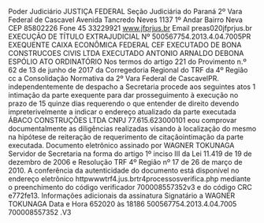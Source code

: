 Poder Judiciário JUSTIÇA FEDERAL Seção Judiciária do Paraná 2º Vara Federal de Cascavel Avenida Tancredo Neves 1137 1º Andar Bairro Neva CEP 85802226 Fone 45 33229921 www.jfprjus.br Email preas020jfprjus.br EXECUÇÃO DE TÍTULO EXTRAJUDICIAL Nº 500567754.2013.4.04.7005PR EXEQUENTE CAIXA ECONÔMICA FEDERAL CEF EXECUTADO DE BONA CONSTRUCOES CIVIS LTDA EXECUTADO ANTONIO ARNALDO DEBONA ESPÓLIO ATO ORDINATÓRIO Nos termos do artigo 221 do Provimento n.º 62 de 13 de junho de 2017 da Corregedoria Regional do TRF da 4º Região cc a Consolidação Normativa da 2º Vara Federal de CascavelPR. independentemente de despacho a Secretaria procede aos seguintes atos 1 intimação da parte exequente para dar prosseguimento à execução no prazo de 15 quinze dias requerendo o que entender de direito devendo impreterivelmente a indicar o endereço atualizado da parte executada ÁBACO CONSTRUÇÕES LTDA CNPJ 77.615.623000101 eou comprovar documentalmente as diligências realizadas visando à localização do mesmo na hipótese de reiteração de requerimento de citaçãointimação da parte executada. Documento eletrônico assinado por WAGNER TOKUNAGA Servidor de Secretaria na forma do artigo 1º inciso III da Lei 11.419 de 19 de dezembro de 2006 e Resolução TRF 4º Região nº 17 de 26 de março de 2010. A conferência da autenticidade do documento está disponível no endereço eletrônico httpwwwtrf4.jus.brtr4processosverifica.php mediante o preenchimento do código verificador 700008557352v3 e do código CRC e772fe13. Informações adicionais da assinatura Signatário a WAGNER TOKUNAGA Data e Hora 652020 às 18186 500567754.2013.4.04.7005 700008557352 .V3

